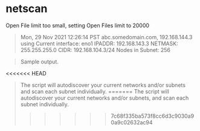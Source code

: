# netscan

Open File limit too small, setting Open Files limit to 20000

>Mon, 29 Nov 2021 12:26:14 PST
>abc.somedomain.com, 192.168.144.3
>using Current interface: eno1
>IPADDR: 192.168.143.3
>NETMASK: 255.255.255.0
>CIDR: 192.168.104.3/24
>Nodes in Subnet: 256

>Sample output.

<<<<<<< HEAD
>The script will autodiscover your current networks and/or subnets
>and scan each subnet individually.
=======
The script will autodiscover your current networks and/or subnets,
and scan each subnet individually.
>>>>>>> 7c68f335ba573f8cc6d3c9030a90a9c02632ac94


